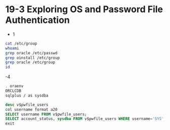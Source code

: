 # 19-3    Exploring OS and Password File Authentication

- 1

```sh
cat /etc/group
whoami
grep oracle /etc/passwd
grep oinstall /etc/group
grep oracle /etc/group
id
```

-4

```sh
. oraenv
ORCLCDB
sqlplus / as sysdba
```

```sql
desc v$pwfile_users
col username format a20
SELECT username FROM v$pwfile_users;
SELECT account_status, sysdba FROM v$pwfile_users WHERE username='SYS';
exit
```